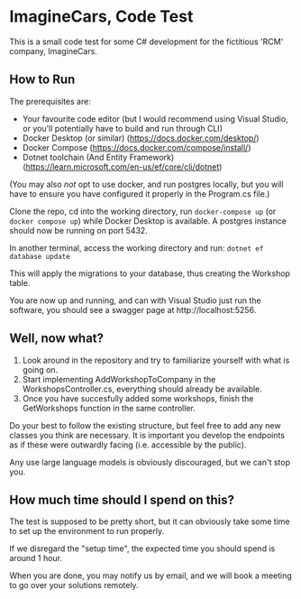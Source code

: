 # ImagineCars, Code Test
This is a small code test for some C# development for the fictitious 'RCM' company, ImagineCars.

## How to Run
The prerequisites are:
- Your favourite code editor (but I would recommend using Visual Studio, or you'll potentially have to build and run through CLI)
- Docker Desktop (or similar) (https://docs.docker.com/desktop/)
- Docker Compose (https://docs.docker.com/compose/install/)
- Dotnet toolchain (And Entity Framework) (https://learn.microsoft.com/en-us/ef/core/cli/dotnet)

(You may also _not_ opt to use docker, and run postgres locally, but you will have to ensure you have configured it properly in the Program.cs file.)

Clone the repo, cd into the working directory, run `docker-compose up` (or `docker compose up`) while Docker Desktop is available.
A postgres instance should now be running on port 5432.

In another terminal, access the working directory and run:
`dotnet ef database update`

This will apply the migrations to your database, thus creating the Workshop table.

You are now up and running, and can with Visual Studio just run the software, you should see a swagger page at http://localhost:5256.

## Well, now what?
1. Look around in the repository and try to familiarize yourself with what is going on.
2. Start implementing AddWorkshopToCompany in the WorkshopsController.cs, everything should already be available.
3. Once you have succesfully added some workshops, finish the GetWorkshops function in the same controller.

Do your best to follow the existing structure, but feel free to add any new classes you think are necessary.
It is important you develop the endpoints as if these were outwardly facing (i.e. accessible by the public).


Any use large language models is obviously discouraged, but we can't stop you.

## How much time should I spend on this?
The test is supposed to be pretty short, but it can obviously take some time to set up the environment to run properly.

If we disregard the "setup time", the expected time you should spend is around 1 hour.

When you are done, you may notify us by email, and we will book a meeting to go over your solutions remotely.
